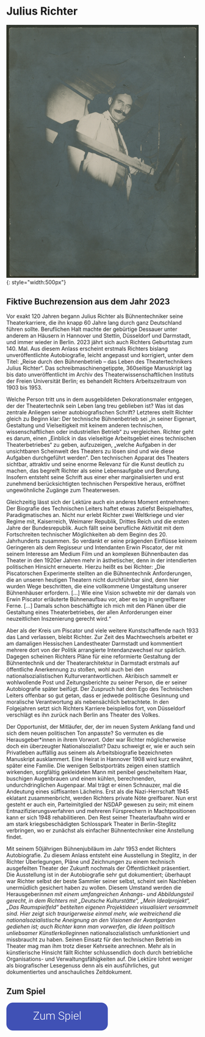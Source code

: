 # Julius Richter

![](assets/person-01.jpg){: style="width:500px"}

## Fiktive Buchrezension aus dem Jahr 2023

Vor exakt 120 Jahren begann Julius Richter als Bühnentechniker seine Theaterkarriere, die ihn knapp 60 Jahre lang durch ganz Deutschland führen sollte. Beruflichen Halt machte der gebürtige Dessauer unter anderem an Häusern in Hannover und Stettin, Düsseldorf und Darmstadt, und immer wieder in Berlin. 2023 jährt sich auch Richters Geburtstag zum 140. Mal. Aus diesem Anlass erscheint erstmals Richters bislang unveröffentlichte Autobiografie, leicht angepasst und korrigiert, unter dem Titel: „Reise durch den Bühnenbetrieb – das Leben des Theatertechnikers Julius Richter“. Das schreibmaschinengetippte, 360seitige Manuskript lag bis dato unveröffentlicht im Archiv des Theaterwissenschaftlichen Instituts der Freien Universität Berlin; es behandelt Richters Arbeitszeitraum von 1903 bis 1953.

Welche Person tritt uns in dem ausgebildeten Dekorationsmaler entgegen, der der Theatertechnik sein Leben lang treu geblieben ist? Was ist das zentrale Anliegen seiner autobiografischen Schrift? Letzteres stellt Richter gleich zu Beginn klar: Der technische Bühnenbetrieb sei „in seiner Eigenart, Gestaltung und Vielseitigkeit mit keinem anderen technischen, wissenschaftlichen oder industriellen Betrieb“ zu vergleichen. Richter geht es darum, einen „Einblick in das vielseitige Arbeitsgebiet eines technischen Theaterbetriebes“ zu geben, aufzuzeigen, „welche Aufgaben in der unsichtbaren Scheinwelt des Theaters zu lösen sind und wie diese Aufgaben durchgeführt werden“. Den technischen Apparat des Theaters sichtbar, attraktiv und seine enorme Relevanz für die Kunst deutlich zu machen, das begreift Richter als seine Lebensaufgabe und Berufung. Insofern entsteht seine Schrift aus einer eher marginalisierten und erst zunehmend berücksichtigten technischen Perspektive heraus, eröffnet ungewöhnliche Zugänge zum Theaterwesen. 

Gleichzeitig lässt sich der Lektüre auch ein anderes Moment entnehmen: Der Biografie des Technischen Leiters haftet etwas zutiefst Beispielhaftes, Paradigmatisches an. Nicht nur erlebt Richter zwei Weltkriege und vier Regime mit, Kaiserreich, Weimarer Republik, Drittes Reich und die ersten Jahre der Bundesrepublik. Auch fällt seine berufliche Aktivität mit dem Fortschreiten technischer Möglichkeiten ab dem Beginn des 20. Jahrhunderts zusammen. So verdankt er seine prägenden Einflüsse keinem Geringeren als dem Regisseur und Intendanten Erwin Piscator, der mit seinem Interesse am Medium Film und an komplexen Bühnenbauten das Theater in den 1920er Jahren mehr in ästhetischer, denn in der intendierten politischen Hinsicht erneuerte. Hierzu heißt es bei Richter: „Die Piscatorschen Experimente stellten an die Bühnentechnik Anforderungen, die an unseren heutigen Theatern nicht durchführbar sind, denn hier wurden Wege beschritten, die eine vollkommene Umgestaltung unserer Bühnenhäuser erfordern. […] Wie eine Vision schwebte mir der damals von Erwin Piscator erläuterte Bühnenaufbau vor, aber es lag in ungreifbarer Ferne. […] Damals schon beschäftigte ich mich mit den Plänen über die Gestaltung eines Theaterbetriebes, der allen Anforderungen einer neuzeitlichen Inszenierung gerecht wird.“

Aber als der Kreis um Piscator und viele weitere Kunstschaffende nach 1933 das Land verlassen, bleibt Richter. Zur Zeit des Machtwechsels arbeitet er am damaligen Hessischen Landestheater Darmstadt und kommentiert mehrere dort von der Politik arrangierte Intendanzwechsel nur spärlich. Dagegen scheinen Richters Pläne für eine reformierte Gestaltung der Bühnentechnik und der Theaterarchitektur in Darmstadt erstmals auf öffentliche Anerkennung zu stoßen, wohl auch bei den nationalsozialistischen Kulturverantwortlichen. Akribisch sammelt er wohlwollende Post und Zeitungsberichte zu seiner Person, die er seiner Autobiografie später beifügt. Der Zuspruch hat dem Ego des Technischen Leiters offenbar so gut getan, dass er jedwede politische Gesinnung und moralische Verantwortung als nebensächlich betrachtete. In den Folgejahren setzt sich Richters Karriere beispiellos fort, von Düsseldorf verschlägt es ihn zurück nach Berlin ans Theater des Volkes.

Der Opportunist, der Mitläufer, der, der im neuen System Anklang fand und sich dem neuen politischen Ton anpasste? So vermuten es die Herausgeber*innen in ihrem Vorwort. Oder war Richter möglicherweise doch ein überzeugter Nationalsozialist? Dazu schweigt er, wie er auch sein Privatleben auffällig aus seinem als Arbeitsbiografie bezeichneten Manuskript ausklammert. Eine Heirat in Hannover 1908 wird kurz erwähnt, später eine Familie. Die wenigen Selbstporträts zeigen einen stattlich wirkenden, sorgfältig gekleideten Mann mit penibel gescheiteltem Haar, buschigen Augenbrauen und einem kühlen, berechnenden, undurchdringlichen Augenpaar. Mal trägt er einen Schnauzer, mal die Andeutung eines süffisanten Lächelns. Erst als die Nazi-Herrschaft 1945 eklatant zusammenbricht, werden Richters private Nöte greifbarer. Nun erst gesteht er auch ein, Parteimitglied der NSDAP gewesen zu sein; mit einem Entnazifizierungsverfahren und mehreren Fürsprechern in Machtpositionen kann er sich 1948 rehabilitieren. Den Rest seiner Theaterlaufbahn wird er am stark kriegsbeschädigten Schlosspark Theater in Berlin-Steglitz verbringen, wo er zunächst als einfacher Bühnentechniker eine Anstellung findet.

Mit seinem 50jährigen Bühnenjubiläum im Jahr 1953 endet Richters Autobiografie. Zu diesem Anlass entsteht eine Ausstellung in Steglitz, in der Richter Überlegungen, Pläne und Zeichnungen zu einem technisch ausgefeilten Theater der Zukunft nochmals der Öffentlichkeit präsentiert. Die Ausstellung ist in der Autobiografie sehr gut dokumentiert; überhaupt war Richter selbst der beste Sammler seiner selbst, scheint sein Nachleben unermüdlich gesichert haben zu wollen. Diesem Umstand werden die Herausgeber*innen mit einem umfangreichen Anhangs- und Abbildungsteil gerecht, in dem Richters mit „Deutsche Kulturstätte“, „Mein Idealprojekt“, „Das Raumspielfeld“ betitelten eigenen Projektideen visualisiert versammelt sind. Hier zeigt sich traurigerweise einmal mehr, wie weitreichend die nationalsozialistische Aneignung an den Visionen der Avantgarden gediehen ist; auch Richter kann man vorwerfen, die Ideen politisch unliebsamer Künstlerkolleg*innen nationalsozialistisch umfunktioniert und missbraucht zu haben. Seinen Einsatz für den technischen Betrieb im Theater mag man ihm trotz dieser Kehrseite anrechnen. Mehr als in künstlerische Hinsicht fällt Richter schlussendlich doch durch betriebliche Organisations- und Verwaltungsfähigkeiten auf. Die Lektüre lohnt weniger als biografischer Lesegenuss denn als ein ausführliches, gut dokumentiertes und anschauliches Zeitdokument.


## Zum Spiel

<a href="game/game.html"><img src="assets/button.svg"/></a>
        
